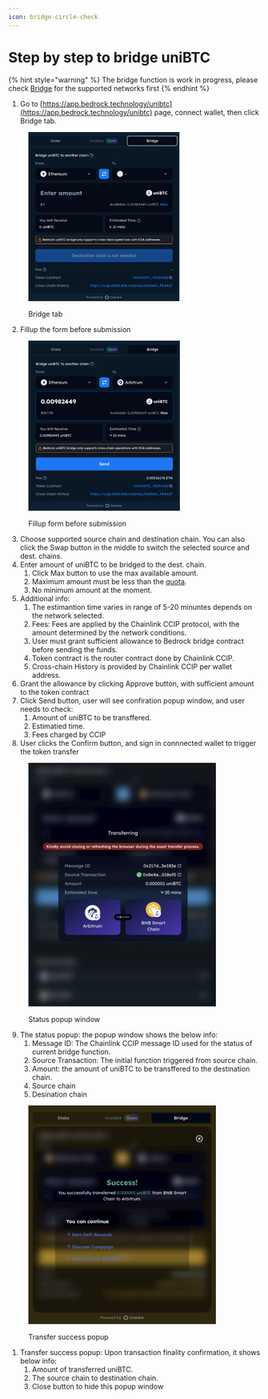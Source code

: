 ```yaml
---
icon: bridge-circle-check
---
```


# Step by step to bridge uniBTC

{% hint style="warning" %}
The bridge function is work in progress, please check [Bridge](./) for the supported networks first
{% endhint %}

1. Go to [https://app.bedrock.technology/unibtc](https://app.bedrock.technology/unibtc) page, connect wallet, then click Bridge tab.

<figure><img src="../../../.gitbook/assets/Screenshot 2024-11-22 at 6.40.34 PM.png" alt="" width="302"><figcaption><p>Bridge tab</p></figcaption></figure>

2. Fillup the form before submission

<figure><img src="../../../.gitbook/assets/Screenshot 2024-11-22 at 6.44.53 PM.png" alt="" width="303"><figcaption><p>Fillup form before submission</p></figcaption></figure>

3. Choose supported source chain and destination chain. You can also click the Swap button in the middle to switch the selected source and dest. chains.&#x20;
4. Enter amount of uniBTC to be bridged to the dest. chain.
   1. Click Max button to use the max available amount.
   2. Maximum amount must be less than the [quota](./).
   3. No minimum amount at the moment.
5. Additional info:
   1. The estimantion time varies in range of 5-20 minuntes depends on the network selected.&#x20;
   2. Fees: Fees are applied by the Chainlink CCIP protocol, with the amount determined by the network conditions.&#x20;
   3. User must grant sufficient allowance to Bedrock bridge contract before sending the funds.
   4. Token contract is the router contract done by Chainlink CCIP.
   5. Cross-chain History is provided by Chainlink CCIP per wallet address.
6. Grant the allowance by clicking Approve button, with sufficient amount to the token contract
7. Click Send button, user will see confiration popup window, and user needs to check:
   1. Amount of uniBTC to be transffered.
   2. Estimatied time.
   3. Fees charged by CCIP
8. User clicks the Confirm button, and sign in connnected wallet to trigger the token transfer

<figure><img src="../../../.gitbook/assets/Screenshot 2024-11-22 at 5.56.23 PM.png" alt="" width="375"><figcaption><p>Status popup window</p></figcaption></figure>

9. The status popup: the popup window shows the below info:
   1. Message ID: The Chainlink CCIP message ID used for the status of current bridge function.
   2. Source Transaction: The initial function triggered from source chain.
   3. Amount: the amount of uniBTC to be transffered to the destination chain.
   4. Source chain
   5. Desination chain



<figure><img src="../../../.gitbook/assets/Screenshot 2024-11-22 at 5.55.47 PM.png" alt="" width="375"><figcaption><p>Transfer success popup</p></figcaption></figure>

1. Transfer success popup: Upon transaction finality confirmation, it shows below info:
   1. Amount of transferred uniBTC.
   2. The source chain to destination chain.
   3. Close button to hide this popup window
